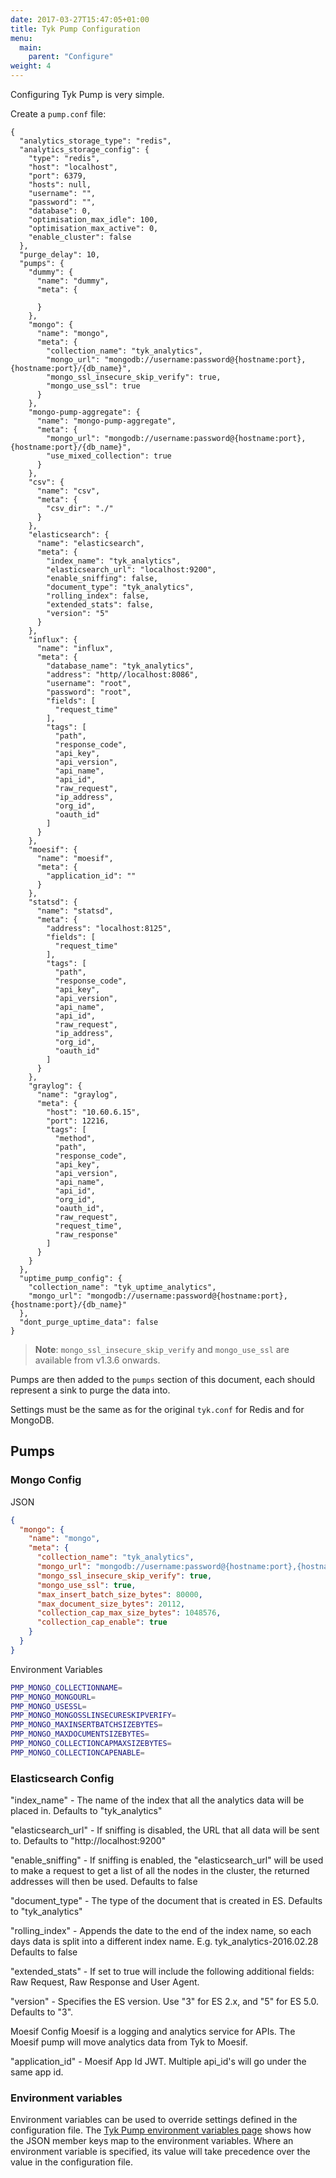 ```yaml
---
date: 2017-03-27T15:47:05+01:00
title: Tyk Pump Configuration
menu:
  main:
    parent: "Configure"
weight: 4 
---
```


Configuring Tyk Pump is very simple.

Create a `pump.conf` file:

```{.copyWrapper}
{
  "analytics_storage_type": "redis",
  "analytics_storage_config": {
    "type": "redis",
    "host": "localhost",
    "port": 6379,
    "hosts": null,
    "username": "",
    "password": "",
    "database": 0,
    "optimisation_max_idle": 100,
    "optimisation_max_active": 0,
    "enable_cluster": false
  },
  "purge_delay": 10,
  "pumps": {
    "dummy": {
      "name": "dummy",
      "meta": {
        
      }
    },
    "mongo": {
      "name": "mongo",
      "meta": {
        "collection_name": "tyk_analytics",
        "mongo_url": "mongodb://username:password@{hostname:port},{hostname:port}/{db_name}",
        "mongo_ssl_insecure_skip_verify": true,
        "mongo_use_ssl": true
      }
    },
    "mongo-pump-aggregate": {
      "name": "mongo-pump-aggregate",
      "meta": {
        "mongo_url": "mongodb://username:password@{hostname:port},{hostname:port}/{db_name}",
        "use_mixed_collection": true
      }
    },
    "csv": {
      "name": "csv",
      "meta": {
        "csv_dir": "./"
      }
    },
    "elasticsearch": {
      "name": "elasticsearch",
      "meta": {
        "index_name": "tyk_analytics",
        "elasticsearch_url": "localhost:9200",
        "enable_sniffing": false,
        "document_type": "tyk_analytics",
        "rolling_index": false,
        "extended_stats": false,
        "version": "5"
      }
    },
    "influx": {
      "name": "influx",
      "meta": {
        "database_name": "tyk_analytics",
        "address": "http//localhost:8086",
        "username": "root",
        "password": "root",
        "fields": [
          "request_time"
        ],
        "tags": [
          "path",
          "response_code",
          "api_key",
          "api_version",
          "api_name",
          "api_id",
          "raw_request",
          "ip_address",
          "org_id",
          "oauth_id"
        ]
      }
    },
    "moesif": {
      "name": "moesif",
      "meta": {
        "application_id": ""
      }
    },
    "statsd": {
      "name": "statsd",
      "meta": {
        "address": "localhost:8125",
        "fields": [
          "request_time"
        ],
        "tags": [
          "path",
          "response_code",
          "api_key",
          "api_version",
          "api_name",
          "api_id",
          "raw_request",
          "ip_address",
          "org_id",
          "oauth_id"
        ]
      }
    },
    "graylog": {
      "name": "graylog",
      "meta": {
        "host": "10.60.6.15",
        "port": 12216,
        "tags": [
          "method",
          "path",
          "response_code",
          "api_key",
          "api_version",
          "api_name",
          "api_id",
          "org_id",
          "oauth_id",
          "raw_request",
          "request_time",
          "raw_response"
        ]
      }
    }
  },
  "uptime_pump_config": {
    "collection_name": "tyk_uptime_analytics",
    "mongo_url": "mongodb://username:password@{hostname:port},{hostname:port}/{db_name}"
  },
  "dont_purge_uptime_data": false
}
```

> **Note**: `mongo_ssl_insecure_skip_verify` and `mongo_use_ssl` are available from v1.3.6 onwards.

Pumps are then added to the `pumps` section of this document, each should represent a sink to purge the data into.

Settings must be the same as for the original `tyk.conf` for Redis and for MongoDB.

## Pumps

### Mongo Config

JSON
```json
{
  "mongo": {
    "name": "mongo",
    "meta": {
      "collection_name": "tyk_analytics",
      "mongo_url": "mongodb://username:password@{hostname:port},{hostname:port}/{db_name}",
      "mongo_ssl_insecure_skip_verify": true,
      "mongo_use_ssl": true,
      "max_insert_batch_size_bytes": 80000,
      "max_document_size_bytes": 20112,
      "collection_cap_max_size_bytes": 1048576,
      "collection_cap_enable": true
    }
  }
}
```

Environment Variables
```bash
PMP_MONGO_COLLECTIONNAME=
PMP_MONGO_MONGOURL=
PMP_MONGO_USESSL=
PMP_MONGO_MONGOSSLINSECURESKIPVERIFY=
PMP_MONGO_MAXINSERTBATCHSIZEBYTES=
PMP_MONGO_MAXDOCUMENTSIZEBYTES=
PMP_MONGO_COLLECTIONCAPMAXSIZEBYTES=
PMP_MONGO_COLLECTIONCAPENABLE=
```

### Elasticsearch Config

"index_name" - The name of the index that all the analytics data will be placed in. Defaults to "tyk_analytics"

"elasticsearch_url" - If sniffing is disabled, the URL that all data will be sent to. Defaults to "http://localhost:9200"

"enable_sniffing" - If sniffing is enabled, the "elasticsearch_url" will be used to make a request to get a list of all the nodes in the cluster, the returned addresses will then be used. Defaults to false

"document_type" - The type of the document that is created in ES. Defaults to "tyk_analytics"

"rolling_index" - Appends the date to the end of the index name, so each days data is split into a different index name. E.g. tyk_analytics-2016.02.28 Defaults to false

"extended_stats" - If set to true will include the following additional fields: Raw Request, Raw Response and User Agent.

"version" - Specifies the ES version. Use "3" for ES 2.x, and "5" for ES 5.0. Defaults to "3".

Moesif Config
Moesif is a logging and analytics service for APIs. The Moesif pump will move analytics data from Tyk to Moesif.

"application_id" - Moesif App Id JWT. Multiple api_id's will go under the same app id.

### Environment variables

Environment variables can be used to override settings defined in the configuration file. The [Tyk Pump environment variables page](/docs/configure/pump-env-variables/) shows how the JSON member keys map to the environment variables. Where an environment variable is specified, its value will take precedence over the value in the configuration file.

 [1]: /docs/others/Gateway-Environment-Vars.xlsx
